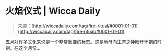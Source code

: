 <!--yml

category: 未分类

date: 2024-06-12 18:25:01

-->

# 火焰仪式 | Wicca Daily

> 来源：[http://wiccadaily.com/tag/fire-ritual/#0001-01-01](http://wiccadaily.com/tag/fire-ritual/#0001-01-01)

五月对许多文化来说是一个非常重要的标志。这是地母向生育之神敞开怀抱的时刻。在这个月份…
